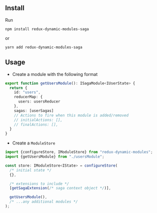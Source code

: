 ## Install
Run 
```
npm install redux-dynamic-modules-saga
```

or 
```
yarn add redux-dynamic-modules-saga
```

## Usage
* Create a module with the following format

```typescript
export function getUsersModule(): ISagaModule<IUserState> {
  return {
    id: "users",
    reducerMap: {
      users: usersReducer
    },
    sagas: [userSagas]
    // Actions to fire when this module is added/removed
    // initialActions: [],
    // finalActions: [],
  }
}

```

* Create a `ModuleStore`

```typescript
import {configureStore, IModuleStore} from "redux-dynamic-modules";
import {getUsersModule} from "./usersModule";

const store: IModuleStore<IState> = configureStore(
  /* initial state */
  {},

  /* extensions to include */
  [getSagaExtension(/* saga context object */)],

  getUsersModule(), 
  /* ...any additional modules */
);
```

